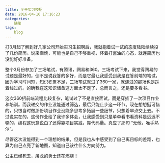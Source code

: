 ```yaml
---
title: 关于实习校招
date: 2016-04-16 17:16:23
categories: 
	随笔
tags:
 	blog
---
```

打3月起了解到好几家公司开始实习生招聘后，我就抱着试一试的态度陆陆续续投了几份简历。说来惭愧，可能也是自己不够重视，怀着打酱油的心态，就连简历也没能好好准备。
<!-- more -->

整个3月份参加了三场笔试，有腾讯，网易和360。三场考试下来，我觉得网易的试题是最好的，倒不是说我答的多好，而是它最让我感受到我是在答前端的笔试。因为学习时间短，知识积累不足，三场笔试就过了360一家，就连过的那场也是踩着线过的。的确我在这知识储备这方面太不足了，总而言之，还是要多看书。

这次360招前端流程比较复杂，笔试过了不是直接面试，而是穿插了一次项目作业和培训。而我递交的作业没能通过筛选，最后只能止步这一环节。现在想想挺可惜的，只恨当时做那份项目作业没能多思考多拓展一些细节，只想着早点交上去。不过说实在的，这份作业给了我许多体会，让我感受到只是单单看书看资料是远远不够的，编程这玩意说白了还得靠项目实践，靠代码量。真应了那句 “无他，唯手熟尔”。

尽管这次没能得到一个理想的结果，但是我也从中感受到了自己离目标的差距，也算为自己点亮了新地图，知道自己该往什么方向努力。

公主已经死去，屠龙的勇士还在燃烧！